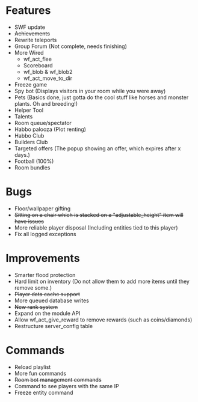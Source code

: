 Features
==================
* SWF update
* ~~Achievements~~
* Rewrite teleports
* Group Forum (Not complete, needs finishing)
* More Wired
    - wf_act_flee
    - Scoreboard
    - wf_blob & wf_blob2 
    - wf_act_move_to_dir
* Freeze game
* Spy bot (Displays visitors in your room while you were away)
* Pets (Basics done, just gotta do the cool stuff like horses and monster plants. Oh and breeding!)
* Helper Tool 
* Talents
* Room queue/spectator
* Habbo palooza (Plot renting)
* Habbo Club
* Builders Club
* Targeted offers (The popup showing an offer, which expires after x days.)
* Football (100%)
* Room bundles

Bugs
==================
* Floor/wallpaper gifting
* ~~Sitting on a chair which is stacked on a "adjustable_height" item will have issues~~
* More reliable player disposal (Including entities tied to this player)
* Fix all logged exceptions 

Improvements
==================
* Smarter flood protection 
* Hard limit on inventory (Do not allow them to add more items until they remove some.)
* ~~Player data cache support~~
* More queued database writes
* ~~New rank system~~
* Expand on the module API
* Allow wf_act_give_reward to remove rewards (such as coins/diamonds)
* Restructure server_config table 

Commands
==================
* Reload playlist
* More fun commands
* ~~Room bot management commands~~
* Command to see players with the same IP
* Freeze entity command 
